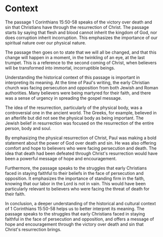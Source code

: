 # Context

The passage 1 Corinthians 15:50-58 speaks of the victory over death and sin that Christians have through the resurrection of Christ. The passage starts by saying that flesh and blood cannot inherit the kingdom of God, nor does corruption inherit incorruption. This emphasizes the importance of our spiritual nature over our physical nature. 

The passage then goes on to state that we will all be changed, and that this change will happen in a moment, in the twinkling of an eye, at the last trumpet. This is a reference to the second coming of Christ, when believers will be transformed into immortal, incorruptible beings.

Understanding the historical context of this passage is important in interpreting its meaning. At the time of Paul's writing, the early Christian church was facing persecution and opposition from both Jewish and Roman authorities. Many believers were being martyred for their faith, and there was a sense of urgency in spreading the gospel message.

The idea of the resurrection, particularly of the physical body, was a controversial one in the ancient world. The Greeks, for example, believed in an afterlife but did not see the physical body as being important. The Jewish belief in resurrection was focused on the resurrection of the entire person, body and soul.

By emphasizing the physical resurrection of Christ, Paul was making a bold statement about the power of God over death and sin. He was also offering comfort and hope to believers who were facing persecution and death. The idea that death had been defeated through Christ's resurrection would have been a powerful message of hope and encouragement.

Furthermore, the passage speaks to the struggles that early Christians faced in staying faithful to their beliefs in the face of persecution and opposition. It emphasizes the importance of standing firm in the faith, knowing that our labor in the Lord is not in vain. This would have been particularly relevant to believers who were facing the threat of death for their faith.

In conclusion, a deeper understanding of the historical and cultural context of 1 Corinthians 15:50-58 helps us to better interpret its meaning. The passage speaks to the struggles that early Christians faced in staying faithful in the face of persecution and opposition, and offers a message of hope and encouragement through the victory over death and sin that Christ's resurrection brings.

